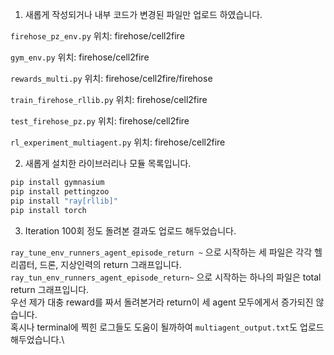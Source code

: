 1. 새롭게 작성되거나 내부 코드가 변경된 파일만 업로드 하였습니다.

`firehose_pz_env.py`
위치: firehose/cell2fire

`gym_env.py`
위치: firehose/cell2fire

`rewards_multi.py`
위치: firehose/cell2fire/firehose

`train_firehose_rllib.py`
위치: firehose/cell2fire

`test_firehose_pz.py`
위치: firehose/cell2fire

`rl_experiment_multiagent.py`
위치: firehose/cell2fire

2. 새롭게 설치한 라이브러리나 모듈 목록입니다.

```bash
pip install gymnasium
pip install pettingzoo
pip install "ray[rllib]"
pip install torch
```
3. Iteration 100회 정도 돌려본 결과도 업로드 해두었습니다.

`ray_tune_env_runners_agent_episode_return ~` 으로 시작하는 세 파일은 각각 헬리콥터, 드론, 지상인력의 return 그래프입니다.\
`ray_tun_env_runners_agent_episode_return~` 으로 시작하는 하나의 파일은 total return 그래프입니다.\
우선 제가 대충 reward를 짜서 돌려본거라 return이 세 agent 모두에게서 증가되진 않습니다.\
혹시나 terminal에 찍힌 로그들도 도움이 될까하여 `multiagent_output.txt`도 업로드해두었습니다.\
